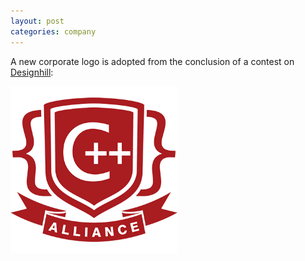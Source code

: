 ```yaml
---
layout: post
categories: company
---
```

<p>
A new corporate logo is adopted from the conclusion of a contest on
<a href="https://www.designhill.com/">Designhill</a>:
</p>
<p>
<img src="/images/2018-02-22-Corporate-logo-is-adopted.png" width="267" height="267">
</p>

